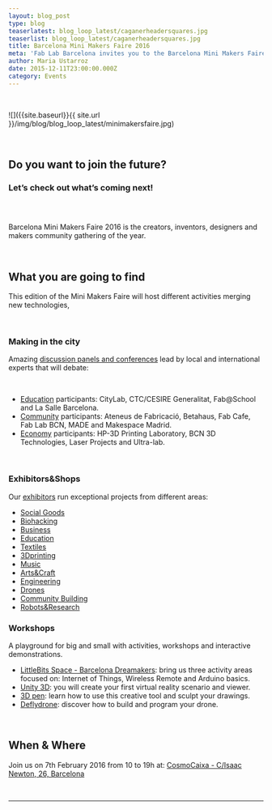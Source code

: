 ```yaml
---
layout: blog_post
type: blog
teaserlatest: blog_loop_latest/caganerheadersquares.jpg
teaserlist: blog_loop_latest/caganerheadersquares.jpg
title: Barcelona Mini Makers Faire 2016
meta: 'Fab Lab Barcelona invites you to the Barcelona Mini Makers Faire 2016, the greatest makers community gathering of the year.'
author: Maria Ustarroz
date: 2015-12-11T23:00:00.000Z
category: Events
---
```


&nbsp;

![]({{site.baseurl}}{{ site.url }}/img/blog/blog_loop_latest/minimakersfaire.jpg)

&nbsp;

## Do you want to join the future?

### Let’s check out what’s coming next!

### &nbsp;

Barcelona Mini Makers Faire 2016 is the creators, inventors, designers and makers community gathering of the year.

&nbsp;

## What you are going to find

This edition of the Mini Makers Faire will host different activities merging new technologies, &nbsp;

&nbsp;

### Making in the city

Amazing [discussion panels and conferences](http://makerfairebcn.org/conferencia/) lead by local and international experts that will debate:

&nbsp;

* [Education](http://makerfairebcn.org/conferencia/) participants: CityLab, CTC/CESIRE Generalitat, Fab@School and La Salle Barcelona.
* [Community](http://makerfairebcn.org/conferencia/) participants: Ateneus de Fabricaci&oacute;, Betahaus, Fab Cafe, Fab Lab BCN, MADE and Makespace Madrid.
* [Economy](http://makerfairebcn.org/conferencia/) participants: HP-3D Printing Laboratory, BCN 3D Technologies, Laser Projects and Ultra-lab.


&nbsp;

### Exhibitors&Shops

Our [exhibitors](http://makerfairebcn.org/exhibitors/) run exceptional projects from different areas:

* [Social Goods](http://makerfairebcn.org/in3-una-incubadora-de-bajo-coste/)
* [Biohacking](http://opensourcebeehives.net/)
* [Business](http://makerfairebcn.org/bcn3d-technologies/)
* [Education](http://makerfairebcn.org/makeit-with-scratch-4-arduino-learning-board/)
* [Textiles](http://makerfairebcn.org/dressed-in-music-musica-donde-y-cuando-quieras/)
* [3Dprinting](http://makerfairebcn.org/stalactite-3d/)
* [Music](http://makerfairebcn.org/rockin-tech-projects/)
* [Arts&Craft](http://makerfairebcn.org/carton-lleno-colaborativa/)
* [Engineering](http://makerfairebcn.org/littlepnp-smt-pick-and-place-machine/)
* [Drones](http://makerfairebcn.org/nero/)
* [Community Building](http://makerfairebcn.org/1750-2/)
* [Robots&Research](http://makerfairebcn.org/robots-tibi-y-dabo/)


### Workshops

A playground for big and small with activities, workshops and interactive demonstrations.

* [LittleBits Space - Barcelona Dreamakers](http://makerfairebcn.org/taller-littlebits-by-dreamkers/): bring us three activity areas focused on: Internet of Things, Wireless Remote and Arduino basics.
* [Unity 3D](http://makerfairebcn.org/taller-all-vr-education/): you will create your first virtual reality scenario and viewer.
* [3D pen](http://makerfairebcn.org/taller-3d-pen/): learn how to use this creative tool and sculpt your drawings.
* [Deflydrone](http://makerfairebcn.org/deflydrone-educacion-con-drones-diseno-construccion-y-programacion/): discover how to build and program your drone.


&nbsp;

## When & Where

Join us on 7th February 2016 from 10 to 19h at: [CosmoCaixa - C/Isaac Newton, 26, Barcelona](https://www.google.es/maps/place/Carrer+d'Isaac+Newton,+26,+08022+Barcelona/@41.4126681,2.1293809,17z/data=!3m1!5s0x12a4981a6bb7cae9:0xe730d349828e391c!4m7!1m4!3m3!1s0x12a4981a3b5fefef:0x2060b69b2cf90de2!2sCarrer+d'Isaac+Newton,+26,+08022+Barcelona!3b1!3m1!1s0x12a4981a3b5fefef:0x2060b69b2cf90de2)

&nbsp;

---

&nbsp;